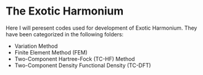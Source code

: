 # The Exotic Harmonium
Here I will peresent codes used for development of Exotic Harmonium.
They have been categorized in the following folders:<br/>
- Variation Method
- Finite Element Method (FEM)
- Two-Component Hartree-Fock (TC-HF) Method
- Two-Component Density Functional Density (TC-DFT)
  
